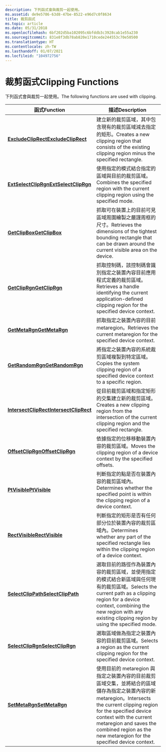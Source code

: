 ```yaml
---
description: 下列函式會與裁剪一起使用。
ms.assetid: de9e5786-63d8-47be-8522-e96d7c0f8634
title: 裁剪函式
ms.topic: article
ms.date: 05/31/2018
ms.openlocfilehash: 6bf202d5ba102095c6bfddb3c3928cab1e55a230
ms.sourcegitcommit: 831e8f3db78ab820e1710cede244553c70e50500
ms.translationtype: HT
ms.contentlocale: zh-TW
ms.lasthandoff: 01/07/2021
ms.locfileid: "104972756"
---
```

# <a name="clipping-functions"></a><span data-ttu-id="70f19-103">裁剪函式</span><span class="sxs-lookup"><span data-stu-id="70f19-103">Clipping Functions</span></span>

<span data-ttu-id="70f19-104">下列函式會與裁剪一起使用。</span><span class="sxs-lookup"><span data-stu-id="70f19-104">The following functions are used with clipping.</span></span>



| <span data-ttu-id="70f19-105">函式</span><span class="sxs-lookup"><span data-stu-id="70f19-105">Function</span></span>                                       | <span data-ttu-id="70f19-106">描述</span><span class="sxs-lookup"><span data-stu-id="70f19-106">Description</span></span>                                                                                                                                                                               |
|------------------------------------------------|-------------------------------------------------------------------------------------------------------------------------------------------------------------------------------------------|
| [<span data-ttu-id="70f19-107">**ExcludeClipRect**</span><span class="sxs-lookup"><span data-stu-id="70f19-107">**ExcludeClipRect**</span></span>](/windows/desktop/api/Wingdi/nf-wingdi-excludecliprect)     | <span data-ttu-id="70f19-108">建立新的裁剪區域，其中包含現有的裁剪區域減去指定的矩形。</span><span class="sxs-lookup"><span data-stu-id="70f19-108">Creates a new clipping region that consists of the existing clipping region minus the specified rectangle.</span></span>                                                                                |
| [<span data-ttu-id="70f19-109">**ExtSelectClipRgn**</span><span class="sxs-lookup"><span data-stu-id="70f19-109">**ExtSelectClipRgn**</span></span>](/windows/desktop/api/Wingdi/nf-wingdi-extselectcliprgn)   | <span data-ttu-id="70f19-110">使用指定的模式結合指定的區域與目前的裁剪區域。</span><span class="sxs-lookup"><span data-stu-id="70f19-110">Combines the specified region with the current clipping region using the specified mode.</span></span>                                                                                                  |
| [<span data-ttu-id="70f19-111">**GetClipBox**</span><span class="sxs-lookup"><span data-stu-id="70f19-111">**GetClipBox**</span></span>](/windows/desktop/api/Wingdi/nf-wingdi-getclipbox)               | <span data-ttu-id="70f19-112">抓取可在裝置上的目前可見區域周圍繪製之嚴謹周框的尺寸。</span><span class="sxs-lookup"><span data-stu-id="70f19-112">Retrieves the dimensions of the tightest bounding rectangle that can be drawn around the current visible area on the device.</span></span>                                                              |
| [<span data-ttu-id="70f19-113">**GetClipRgn**</span><span class="sxs-lookup"><span data-stu-id="70f19-113">**GetClipRgn**</span></span>](/windows/desktop/api/Wingdi/nf-wingdi-getcliprgn)               | <span data-ttu-id="70f19-114">抓取控制碼，該控制碼會識別指定之裝置內容目前應用程式定義的裁剪區域。</span><span class="sxs-lookup"><span data-stu-id="70f19-114">Retrieves a handle identifying the current application-defined clipping region for the specified device context.</span></span>                                                                          |
| [<span data-ttu-id="70f19-115">**GetMetaRgn**</span><span class="sxs-lookup"><span data-stu-id="70f19-115">**GetMetaRgn**</span></span>](/windows/desktop/api/Wingdi/nf-wingdi-getmetargn)               | <span data-ttu-id="70f19-116">抓取指定之裝置內容的目前 metaregion。</span><span class="sxs-lookup"><span data-stu-id="70f19-116">Retrieves the current metaregion for the specified device context.</span></span>                                                                                                                        |
| [<span data-ttu-id="70f19-117">**GetRandomRgn**</span><span class="sxs-lookup"><span data-stu-id="70f19-117">**GetRandomRgn**</span></span>](/windows/desktop/api/Wingdi/nf-wingdi-getrandomrgn)           | <span data-ttu-id="70f19-118">將指定之裝置內容的系統裁剪區域複製到特定區域。</span><span class="sxs-lookup"><span data-stu-id="70f19-118">Copies the system clipping region of a specified device context to a specific region.</span></span>                                                                                                     |
| [<span data-ttu-id="70f19-119">**IntersectClipRect**</span><span class="sxs-lookup"><span data-stu-id="70f19-119">**IntersectClipRect**</span></span>](/windows/desktop/api/Wingdi/nf-wingdi-intersectcliprect) | <span data-ttu-id="70f19-120">從目前裁剪區域和指定矩形的交集建立新的裁剪區域。</span><span class="sxs-lookup"><span data-stu-id="70f19-120">Creates a new clipping region from the intersection of the current clipping region and the specified rectangle.</span></span>                                                                           |
| [<span data-ttu-id="70f19-121">**OffsetClipRgn**</span><span class="sxs-lookup"><span data-stu-id="70f19-121">**OffsetClipRgn**</span></span>](/windows/desktop/api/Wingdi/nf-wingdi-offsetcliprgn)         | <span data-ttu-id="70f19-122">依據指定的位移移動裝置內容的裁剪區域。</span><span class="sxs-lookup"><span data-stu-id="70f19-122">Moves the clipping region of a device context by the specified offsets.</span></span>                                                                                                                   |
| [<span data-ttu-id="70f19-123">**PtVisible**</span><span class="sxs-lookup"><span data-stu-id="70f19-123">**PtVisible**</span></span>](/windows/desktop/api/Wingdi/nf-wingdi-ptvisible)                 | <span data-ttu-id="70f19-124">判斷指定的點是否在裝置內容的裁剪區域內。</span><span class="sxs-lookup"><span data-stu-id="70f19-124">Determines whether the specified point is within the clipping region of a device context.</span></span>                                                                                                 |
| [<span data-ttu-id="70f19-125">**RectVisible**</span><span class="sxs-lookup"><span data-stu-id="70f19-125">**RectVisible**</span></span>](/windows/desktop/api/Wingdi/nf-wingdi-rectvisible)             | <span data-ttu-id="70f19-126">判斷指定的矩形是否有任何部分位於裝置內容的裁剪區域內。</span><span class="sxs-lookup"><span data-stu-id="70f19-126">Determines whether any part of the specified rectangle lies within the clipping region of a device context.</span></span>                                                                               |
| [<span data-ttu-id="70f19-127">**SelectClipPath**</span><span class="sxs-lookup"><span data-stu-id="70f19-127">**SelectClipPath**</span></span>](/windows/desktop/api/Wingdi/nf-wingdi-selectclippath)       | <span data-ttu-id="70f19-128">選取目前的路徑作為裝置內容的裁剪區域，並使用指定的模式結合新區域與任何現有的裁剪區域。</span><span class="sxs-lookup"><span data-stu-id="70f19-128">Selects the current path as a clipping region for a device context, combining the new region with any existing clipping region by using the specified mode.</span></span>                               |
| [<span data-ttu-id="70f19-129">**SelectClipRgn**</span><span class="sxs-lookup"><span data-stu-id="70f19-129">**SelectClipRgn**</span></span>](/windows/desktop/api/Wingdi/nf-wingdi-selectcliprgn)         | <span data-ttu-id="70f19-130">選取區域做為指定之裝置內容的目前裁剪區域。</span><span class="sxs-lookup"><span data-stu-id="70f19-130">Selects a region as the current clipping region for the specified device context.</span></span>                                                                                                         |
| [<span data-ttu-id="70f19-131">**SetMetaRgn**</span><span class="sxs-lookup"><span data-stu-id="70f19-131">**SetMetaRgn**</span></span>](/windows/desktop/api/Wingdi/nf-wingdi-setmetargn)               | <span data-ttu-id="70f19-132">使用目前的 metaregion 與指定之裝置內容的目前裁剪區域交集，並將結合的區域儲存為指定之裝置內容的新 metaregion。</span><span class="sxs-lookup"><span data-stu-id="70f19-132">Intersects the current clipping region for the specified device context with the current metaregion and saves the combined region as the new metaregion for the specified device context.</span></span> |



 

 

 



